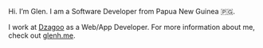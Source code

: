 Hi. I’m Glen. I am a Software Developer from Papua New Guinea 🇵🇬.

I work at <a href="http://dzagoo.com">Dzagoo</a> as a Web/App Developer. For more information about me, check out <a href="https://glenh.me">glenh.me</a>.

<!--
**glenhayoge/glenhayoge** is a ✨ _special_ ✨ repository because its `README.md` (this file) appears on your GitHub profile.

Here are some ideas to get you started:

- 🔭 I’m currently working on ...
- 🌱 I’m currently learning ...
- 👯 I’m looking to collaborate on ...
- 🤔 I’m looking for help with ...
- 💬 Ask me about ...
- 📫 How to reach me: ...
- 😄 Pronouns: ...
- ⚡ Fun fact: ...
-->

